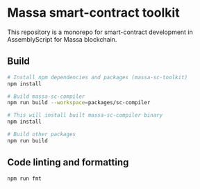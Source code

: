 # Massa smart-contract toolkit

This repository is a monorepo for smart-contract development in AssemblyScript for Massa blockchain.

## Build

```bash
# Install npm dependencies and packages (massa-sc-toolkit)
npm install

# Build massa-sc-compiler
npm run build --workspace=packages/sc-compiler 

# This will install built massa-sc-compiler binary
npm install

# Build other packages
npm run build
```

## Code linting and formatting

```bash
npm run fmt
```
